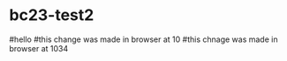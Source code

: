 # bc23-test2
#hello
#this change was made in browser at 10
#this chnage was made in browser at 1034

